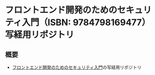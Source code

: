 # フロントエンド開発のためのセキュリティ入門（ISBN: 9784798169477） 写経用リポジトリ

## 概要

- [フロントエンド開発のためのセキュリティ入門](https://www.shoeisha.co.jp/book/detail/9784798169477)の写経用リポジトリ
